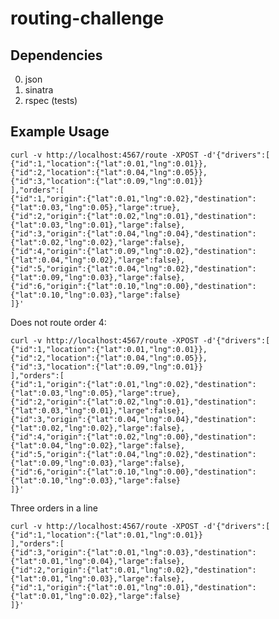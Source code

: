 # routing-challenge

## Dependencies

0. json
0. sinatra
0. rspec (tests)

## Example Usage

    curl -v http://localhost:4567/route -XPOST -d'{"drivers":[
    {"id":1,"location":{"lat":0.01,"lng":0.01}},
    {"id":2,"location":{"lat":0.04,"lng":0.05}},
    {"id":3,"location":{"lat":0.09,"lng":0.01}}
    ],"orders":[
    {"id":1,"origin":{"lat":0.01,"lng":0.02},"destination":{"lat":0.03,"lng":0.05},"large":true},
    {"id":2,"origin":{"lat":0.02,"lng":0.01},"destination":{"lat":0.03,"lng":0.01},"large":false},
    {"id":3,"origin":{"lat":0.04,"lng":0.04},"destination":{"lat":0.02,"lng":0.02},"large":false},
    {"id":4,"origin":{"lat":0.09,"lng":0.02},"destination":{"lat":0.04,"lng":0.02},"large":false},
    {"id":5,"origin":{"lat":0.04,"lng":0.02},"destination":{"lat":0.09,"lng":0.03},"large":false},
    {"id":6,"origin":{"lat":0.10,"lng":0.00},"destination":{"lat":0.10,"lng":0.03},"large":false}
    ]}'

Does not route order 4:

    curl -v http://localhost:4567/route -XPOST -d'{"drivers":[
    {"id":1,"location":{"lat":0.01,"lng":0.01}},
    {"id":2,"location":{"lat":0.04,"lng":0.05}},
    {"id":3,"location":{"lat":0.09,"lng":0.01}}
    ],"orders":[
    {"id":1,"origin":{"lat":0.01,"lng":0.02},"destination":{"lat":0.03,"lng":0.05},"large":true},
    {"id":2,"origin":{"lat":0.02,"lng":0.01},"destination":{"lat":0.03,"lng":0.01},"large":false},
    {"id":3,"origin":{"lat":0.04,"lng":0.04},"destination":{"lat":0.02,"lng":0.02},"large":false},
    {"id":4,"origin":{"lat":0.02,"lng":0.00},"destination":{"lat":0.04,"lng":0.02},"large":false},
    {"id":5,"origin":{"lat":0.04,"lng":0.02},"destination":{"lat":0.09,"lng":0.03},"large":false},
    {"id":6,"origin":{"lat":0.10,"lng":0.00},"destination":{"lat":0.10,"lng":0.03},"large":false}
    ]}'

Three orders in a line

    curl -v http://localhost:4567/route -XPOST -d'{"drivers":[
    {"id":1,"location":{"lat":0.01,"lng":0.01}}
    ],"orders":[
    {"id":3,"origin":{"lat":0.01,"lng":0.03},"destination":{"lat":0.01,"lng":0.04},"large":false},
    {"id":2,"origin":{"lat":0.01,"lng":0.02},"destination":{"lat":0.01,"lng":0.03},"large":false},
    {"id":1,"origin":{"lat":0.01,"lng":0.01},"destination":{"lat":0.01,"lng":0.02},"large":false}
    ]}'

